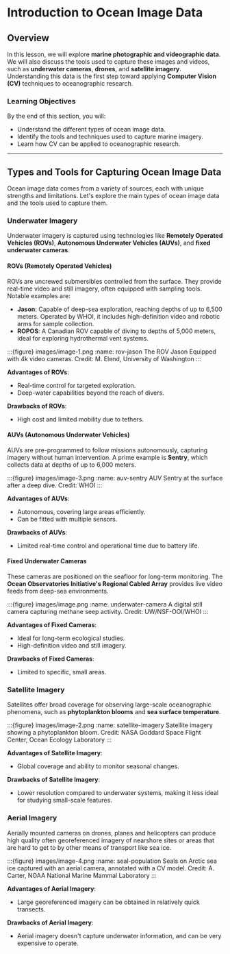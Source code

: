 # Introduction to Ocean Image Data

## Overview

In this lesson, we will explore **marine photographic and videographic data**. We will also discuss the tools used to capture these images and videos, such as **underwater cameras**, **drones**, and **satellite imagery**. Understanding this data is the first step toward applying **Computer Vision (CV)** techniques to oceanographic research.

### Learning Objectives

By the end of this section, you will:
- Understand the different types of ocean image data.
- Identify the tools and techniques used to capture marine imagery.
- Learn how CV can be applied to oceanographic research.

---

## Types and Tools for Capturing Ocean Image Data

Ocean image data comes from a variety of sources, each with unique strengths and limitations. Let's explore the main types of ocean image data and the tools used to capture them.

### Underwater Imagery

Underwater imagery is captured using technologies like **Remotely Operated Vehicles (ROVs)**, **Autonomous Underwater Vehicles (AUVs)**, and **fixed underwater cameras**.

#### ROVs (Remotely Operated Vehicles)

ROVs are uncrewed submersibles controlled from the surface. They provide real-time video and still imagery, often equipped with sampling tools. Notable examples are:

- **Jason**: Capable of deep-sea exploration, reaching depths of up to 6,500 meters. Operated by WHOI, it includes high-definition video and robotic arms for sample collection.
- **ROPOS**: A Canadian ROV capable of diving to depths of 5,000 meters, ideal for exploring hydrothermal vent systems.

:::{figure} images/image-1.png
:name: rov-jason
The ROV Jason Equipped with 4k video cameras. Credit: M. Elend, University of Washington
:::

**Advantages of ROVs**:
- Real-time control for targeted exploration.
- Deep-water capabilities beyond the reach of divers.

**Drawbacks of ROVs**:
- High cost and limited mobility due to tethers.

#### AUVs (Autonomous Underwater Vehicles)

AUVs are pre-programmed to follow missions autonomously, capturing imagery without human intervention. A prime example is **Sentry**, which collects data at depths of up to 6,000 meters.

:::{figure} images/image-3.png
:name: auv-sentry
AUV Sentry at the surface after a deep dive. Credit: WHOI
:::

**Advantages of AUVs**:
- Autonomous, covering large areas efficiently.
- Can be fitted with multiple sensors.

**Drawbacks of AUVs**:
- Limited real-time control and operational time due to battery life.

#### Fixed Underwater Cameras

These cameras are positioned on the seafloor for long-term monitoring. The **Ocean Observatories Initiative's Regional Cabled Array** provides live video feeds from deep-sea environments.

:::{figure} images/image.png
:name: underwater-camera
A digital still camera capturing methane seep activity. Credit: UW/NSF-OOI/WHOI
:::

**Advantages of Fixed Cameras**:
- Ideal for long-term ecological studies.
- High-definition video and still imagery.

**Drawbacks of Fixed Cameras**:
- Limited to specific, small areas.

### Satellite Imagery

Satellites offer broad coverage for observing large-scale oceanographic phenomena, such as **phytoplankton blooms** and **sea surface temperature**.

:::{figure} images/image-2.png
:name: satellite-imagery
Satellite imagery showing a phytoplankton bloom. Credit: NASA Goddard Space Flight Center, Ocean Ecology Laboratory
:::

**Advantages of Satellite Imagery**:
- Global coverage and ability to monitor seasonal changes.
  
**Drawbacks of Satellite Imagery**:
- Lower resolution compared to underwater systems, making it less ideal for studying small-scale features.

### Aerial Imagery

Aerially mounted cameras on drones, planes and helicopters can produce high quality often georeferenced imagery of nearshore sites or areas that are hard to get to by other means of transport like sea ice.

:::{figure} images/image-4.png
:name: seal-population
Seals on Arctic sea ice captured with an aerial camera, annotated with a CV model. Credit: A. Carter, NOAA National Marine Mammal Laboratory
:::

**Advantages of Aerial Imagery**:
- Large georeferenced imagery can be obtained in relatively quick transects.
  
**Drawbacks of Aerial Imagery**:
- Aerial imagery doesn't capture underwater information, and can be very expensive to operate.
